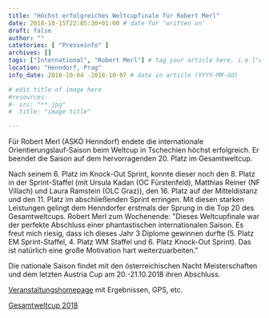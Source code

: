 ```yaml
---
title: "Höchst erfolgreiches Weltcupfinale für Robert Merl"
date: 2018-10-15T22:05:30+01:00 # date for 'written on'
draft: false
author: ""
catetories: [ "Presseinfo" ]
archives: []
tags: ["International", "Robert Merl"] # tag your article here, i.e ["Austria Cup", "Robert Merl"]
location: "Henndorf, Prag"
info_date: 2018-10-04 -2018-10-07 # date in article (YYYY-MM-dd)

# edit title of image here
#resources:
#- src: "**.jpg"
#  title: "image title"

---
```


Für Robert Merl (ASKÖ Henndorf) endete die internationale Orientierungslauf-Saison beim Weltcup in Tschechien höchst erfolgreich. Er beendet die Saison auf dem hervorragenden 20. Platz im Gesamtweltcup.

<!--more-->

Nach seinem 6. Platz im Knock-Out Sprint, konnte dieser noch den 8. Platz in der Sprint-Staffel (mit Ursula Kadan (OC Fürstenfeld), Matthias Reiner (NF Villach) und Laura Ramstein (OLC Graz)), den 16. Platz auf der Mitteldistanz und den 11. Platz im abschließenden Sprint erringen. Mit diesen starken Leistungen gelingt dem Henndorfer erstmals der Sprung in die Top 20 des Gesamtweltcups. Robert Merl zum Wochenende: "Dieses Weltcupfinale war der perfekte Abschluss einer phantastischen internationalen Saison. Es freut mich riesig, dass ich dieses Jahr 3 Diplome gewinnen durfte (5. Platz EM Sprint-Staffel, 4. Platz WM Staffel und 6. Platz Knock-Out Sprint). Das ist natürlich eine große Motivation hart weiterzuarbeiten."

Die nationale Saison findet mit den österreichischen Nacht Meisterschaften und dem letzten Austria Cup am 20.-21.10.2018 ihren Abschluss.

[Veranstaltungshomepage](https://www.wcup.cz/en/) mit Ergebnissen, GPS, etc.

[Gesamtweltcup 2018](http://ranking.orienteering.org/WorldCup?wcup=footo&)